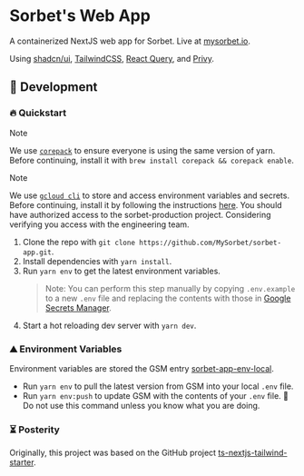 # Sorbet's Web App

A containerized NextJS web app for Sorbet. Live at [mysorbet.io](https://mysorbet.io).

Using [shadcn/ui](https://ui.shadcn.com/), [TailwindCSS](https://tailwindcss.com/), [React Query](https://tanstack.com/query/latest/docs/framework/react/overview), and [Privy](https://www.privy.io/).

## 🔨 Development

### 🔥 Quickstart

> [!NOTE]
> We use [`corepack`](https://yarnpkg.com/corepack) to ensure everyone is using the same version of yarn.
> Before continuing, install it with `brew install corepack && corepack enable`.

> [!NOTE]
> We use [`gcloud cli`](https://cloud.google.com/sdk/docs/install) to store and access environment variables and secrets.
> Before continuing, install it by following the instructions [here](https://cloud.google.com/sdk/docs/install). You should have authorized access to the sorbet-production project. Considering verifying you access with the engineering team.

1. Clone the repo with `git clone https://github.com/MySorbet/sorbet-app.git`.
2. Install dependencies with `yarn install`.
3. Run `yarn env` to get the latest environment variables.
   > Note: You can perform this step manually by copying `.env.example` to a new `.env` file and replacing the contents with those in [Google Secrets Manager](https://console.cloud.google.com/security/secret-manager?project=sorbet-production).
4. Start a hot reloading dev server with `yarn dev`.

### ⛰️ Environment Variables

Environment variables are stored the GSM entry [sorbet-app-env-local](https://console.cloud.google.com/security/secret-manager/secret/sorbet-app-env-local/versions?authuser=1&project=sorbet-production).

- Run `yarn env` to pull the latest version from GSM into your local `.env` file.
- Run `yarn env:push` to update GSM with the contents of your `.env` file. 🛑 Do not use this command unless you know what you are doing.

### ⏳ Posterity

Originally, this project was based on the GitHub project [ts-nextjs-tailwind-starter](https://github.com/theodorusclarence/ts-nextjs-tailwind-starter/).
